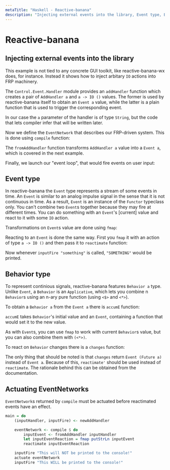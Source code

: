 ```yaml
---
metaTitle: "Haskell - Reactive-banana"
description: "Injecting external events into the library, Event type, Behavior type, Actuating EventNetworks"
---
```


# Reactive-banana



## Injecting external events into the library


This example is not tied to any concrete GUI toolkit, like reactive-banana-wx does, for instance. Instead it shows how to inject arbitary `IO` actions into FRP machinery.

The `Control.Event.Handler` module provides an `addHandler` function which creates a pair of `AddHandler a` and `a -> IO ()` values. The former is used by reactive-banana itself to obtain an `Event a` value, while the latter is a plain function that is used to trigger the corresponding event.

In our case the `a` parameter of the handler is of type `String`, but the code that lets compiler infer that will be written later.

Now we define the `EventNetwork` that describes our FRP-driven system. This is done using `compile` function:

The `fromAddHandler` function transforms `AddHandler a` value into a `Event a`, which is covered in the next example.

Finally, we launch our "event loop", that would fire events on user input:



## Event type


In reactive-banana the `Event` type represents a stream of some events in time. An `Event` is similar to an analog impulse signal in the sense that it is not continuous in time. As a result, `Event` is an instance of the `Functor` typeclass only. You can't combine two `Event`s together because they may fire at different times. You can do something with an `Event`'s [current] value and react to it with some `IO` action.

Transformations on `Event`s value are done using `fmap`:

Reacting to an `Event` is done the same way. First you `fmap` it with an action of type `a -> IO ()` and then pass it to `reactimate` function:

Now whenever `inputFire "something"` is called, `"SOMETHING"` would be printed.



## Behavior type


To represent continious signals, reactive-banana features `Behavior a` type. Unlike `Event`, a `Behavior` is an `Applicative`, which lets you combine n `Behavior`s using an n-ary pure function (using `<$>` and `<*>`).

To obtain a `Behavior a` from the `Event a` there is `accumE` function:

`accumE` takes `Behavior`'s initial value and an `Event`, containing a function that would set it to the new value.

As with `Event`s, you can use `fmap` to work with current `Behavior`s value, but you can also combine them with `(<*>)`.

To react on `Behavior` changes there is a `changes` function:

The only thing that should be noted is that `changes` return `Event (Future a)` instead of `Event a`. Because of this, `reactimate'` should be used instead of `reactimate`. The rationale behind this can be obtained from the documentation.



## Actuating EventNetworks


`EventNetwork`s returned by `compile` must be actuated before reactimated events  have an effect.

```hs
main = do
    (inputHandler, inputFire) <- newAddHandler

    eventNetwork <- compile $ do
        inputEvent <- fromAddHandler inputHandler
        let inputEventReaction = fmap putStrLn inputEvent
        reactimate inputEventReaction

    inputFire "This will NOT be printed to the console!"
    actuate eventNetwork
    inputFire "This WILL be printed to the console!"

```

